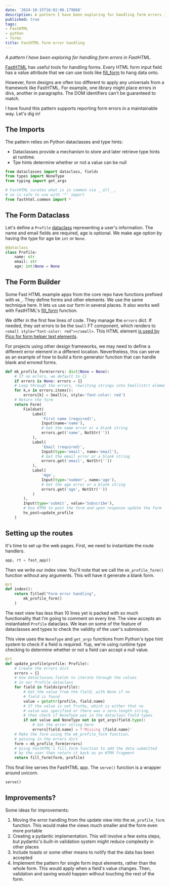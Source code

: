```yaml
---
date: '2024-10-15T16:02:06.179868'
description: A pattern I have been exploring for handling form errors in FastHTML.
published: true
tags:
- FastHTML
- python
- forms
title: FastHTML form error handling
---
```


_A pattern I have been exploring for handling form errors in FastHTML._

[FastHTML](https://fastht.ml/) has useful tools for handling forms. Every HTML form input field has a value attribute that we can use tools like [fill_form](https://docs.fastht.ml/api/components.html#fill_form) to hang data onto.

However, form designs are often too different to apply any universals from a framework like FastHTML. For example, one library might place errors in divs, another in paragraphs. The DOM identifiers can't be guaranteed to match.

I have found this pattern supports reporting form errors in a maintainable way. Let's dig in!

## The Imports

The pattern relies on Python dataclasses and type hints:

- Dataclasses provide a mechanism to store and later retrieve type hints at runtime. 
- Tpe hints determine whether or not a value can be null

```python
from dataclasses import dataclass, fields
from types import NoneType
from typing import get_args

# FastHTML curates what is in common via __all__, 
# so is safe to use with '*' import
from fasthtml.common import *
```

## The Form Dataclass

Let's define a `Profile` [dataclass](https://docs.python.org/3/library/dataclasses.html) representing a user's information. The name and email fields are required, age is optional. We make age option by having the type for age be `int` or `None`. 

```python
@dataclass
class Profile:
    name: str
    email: str
    age: int|None = None
```

## The Form Builder

Some Fast HTML example apps from the core repo have functions prefixed with `mk_`. They define forms and other elements. We use the same technique here. It lets us use our form in several places. It also works well with FastHTML's [fill_form](https://docs.fastht.ml/api/components.html#fill_form) function.

We differ in the first few lines of code. They manage the `errors` dict. If needed, they set errors to be the `Small` FT component, which renders to `<small style="font-color: red"></small>`. This HTML element [is used by Pico for form helper text elements](https://picocss.com/docs/forms#helper-text).

For projects using other design frameworks, we may need to define a different error element in a different location. Nevertheless, this can serve as an example of how to build a form generator function that can handle blank and errored forms. 

```python
def mk_profile_form(errors: dict|None = None):
    # If no errors, we default to {}
    if errors is None: errors = {}
    # Loop through the errors, rewriting strings into Small(str) elements
    for k,v in errors.items():
        errors[k] = Small(v, style='font-color: red')
    # Return the form
    return Form(
        Fieldset(
            Label(
                'First name (required)',
                Input(name='name'),
                # Get the name error or a blank string
                errors.get('name', NotStr(''))
            ),
            Label(
                'Email (required)',
                Input(type='email', name='email'),
                # Get the email error or a blank string
                errors.get('email', NotStr(''))
            ),
            Label(
                'Age',
                Input(type='number', name='age'),
                # Get the age error or a blank string
                errors.get('age', NotStr(''))
            )
        ),
        Input(type='submit', value='Subscribe'),
        # Use HTMX to post the form and upon response update the form
        hx_post=update_profile
    )    
```

## Setting up the routes

It's time to set up the web pages. First, we need to instantiate the route handlers. 

```python
app, rt = fast_app()
```

Then we write our index view. You'll note that we call the `mk_profile_form()` function without any arguments. This will have it generate a blank form.

```python
@rt
def index():
    return Titled("Form error handling",
        mk_profile_form()
    )
```

The next view has less than 10 lines yet is packed with so much functionality that I'm going to comment on every line. The view accepts an instantiated `Profile` dataclass. We lean on some of the feature of dataclasses and types to check the validity of the user's submission.

This view uses the `NoneType` and `get_args` functions from Python's type hint system to check if a field is required. Yup, we're using runtime type checking to determine whether or not a field can accept a null value.

```python
@rt
def update_profile(profile: Profile): 
    # Create the errors dict
    errors = {}
    # Use dataclasses.fields to iterate through the values
    # in our Profile dataclass
    for field in fields(profile):
        # Get the value from the field, with None if no
        # field is found
        value = getattr(profile, field.name)
        # If the value is not Truthy, which is either that no
        # value was specified or there was a zero-length string,
        # then check if NoneType was in the dataclass field types
        if not value and NoneType not in get_args(field.type):
            # Set the error string here
            errors[field.name] = f'Missing {field.name}'
    # Make the form using the mk_profile_form function,
    # passing in the errors dict 
    form = mk_profile_form(errors)
    # Using FastHTML's fill_form function to add the data submitted
    # by the user then return it back as an HTMX fragment
    return fill_form(form, profile)
```

This final line serves the FastHTML app. The `serve()` function is a wrapper around uvicorn.

```python
serve()
```

## Improvements?

Some ideas for improvements: 

1. Moving the error handling from the update view into the `mk_profile_form` function. This would make the views much smaller and the form even more portable
2. Creating a pydantic implementation. This will involve a few extra steps, but pydantic's built-in validation system might reduce complexity in other places
3. Include toasts or some other means to notify that the data has been accepted
4. Implement the pattern for single form input elements, rather than the whole form. This would apply when a field's value changes. Then, validation and saving would happen without touching the rest of the form.

